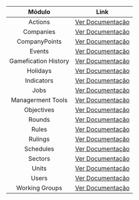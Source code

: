 |        Módulo        |                              Link                              |
| :------------------: | :------------------------------------------------------------: |
|       Actions        |             [Ver Documentação](Actions/Actions.md)             |
|      Companies       |           [Ver Documentação](Companies/Companies.md)           |
|    CompanyPoints     |       [Ver Documentação](CompanyPoints/CompanyPoints.md)       |
|        Events        |              [Ver Documentação](Events/Events.md)              |
| Gamefication History | [Ver Documentação](GameficationHistory/GameficationHistory.md) |
|       Holidays       |            [Ver Documentação](Holidays/Holidays.md)            |
|      Indicators      |          [Ver Documentação](Indicators/Indicators.md)          |
|         Jobs         |                [Ver Documentação](Jobs/Jobs.md)                |
|  Managerment Tools   |    [Ver Documentação](ManagermentTools/ManagermentTools.md)    |
|      Objectives      |          [Ver Documentação](Objetives/Objectives.md)           |
|        Rounds        |              [Ver Documentação](Rounds/Rounds.md)              |
|        Rules         |               [Ver Documentação](Rules/Rules.md)               |
|       Rulings        |             [Ver Documentação](Rulings/Rulings.md)             |
|      Schedules       |           [Ver Documentação](Schedules/Schedules.md)           |
|       Sectors        |             [Ver Documentação](Sectors/Sectors.md)             |
|        Units         |               [Ver Documentação](Units/Units.md)               |
|        Users         |               [Ver Documentação](Users/Users.md)               |
|    Working Groups    |       [Ver Documentação](WorkingGroups/WorkingGroups.md)       |
